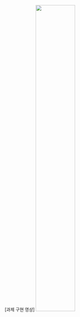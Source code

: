 [과제 구현 영상]
<img width="50%" src="https://github.com/chlyun/homework/assets/119630708/9a3de5b5-7f5e-472c-89e5-54e05494e27b.gif"/>

